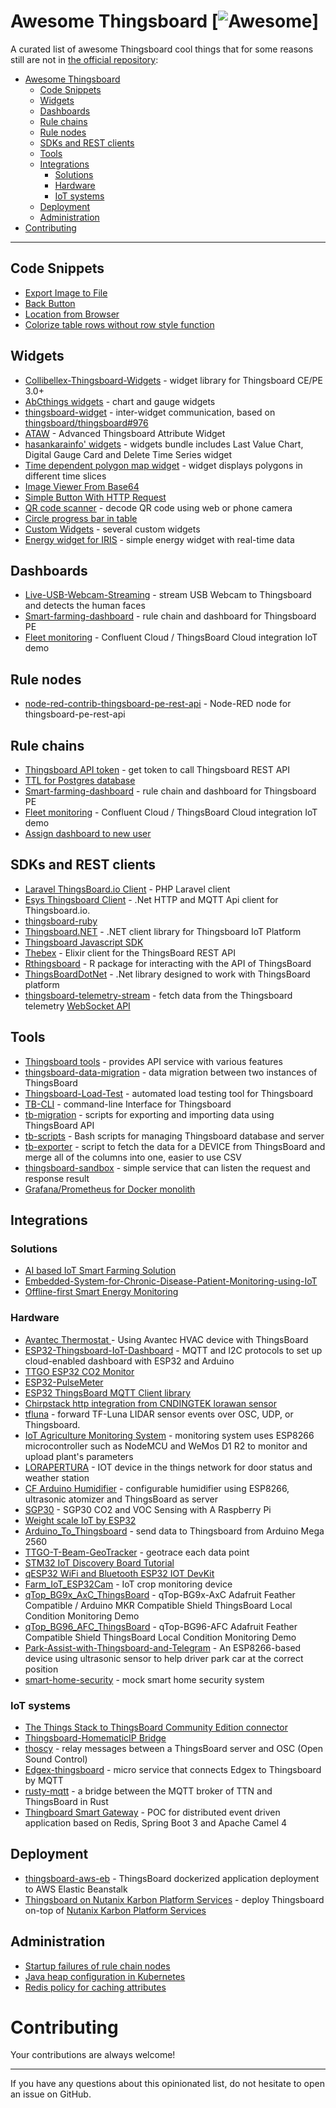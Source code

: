 # Awesome Thingsboard [![Awesome](https://cdn.rawgit.com/sindresorhus/awesome/d7305f38d29fed78fa85652e3a63e154dd8e8829/media/badge.svg)]

A curated list of awesome Thingsboard cool things that for some reasons still are not in [the official repository](https://github.com/thingsboard):

- [Awesome Thingsboard](#awesome-thingsboard)
    - [Code Snippets](#code-snippets)
    - [Widgets](#widgets)
    - [Dashboards](#dashboards)
    - [Rule chains](#rule-chains)
    - [Rule nodes](#rule-nodes)
    - [SDKs and REST clients](#sdks-and-rest-clients)
    - [Tools](#tools)
    - [Integrations](#integrations)
        - [Solutions](#solutions)
        - [Hardware](#hardware)
        - [IoT systems](#iot-systems)
    - [Deployment](#deployment)
    - [Administration](#administration)
- [Contributing](#contributing)

---

## Code Snippets
 * [Export Image to File](https://github.com/thingsboard/thingsboard/issues/10808)
 * [Back Button](https://github.com/thingsboard/thingsboard/issues/10819)
 * [Location from Browser](https://github.com/thingsboard/thingsboard/issues/10891#issuecomment-2138274640)
 * [Colorize table rows without row style function](https://github.com/thingsboard/thingsboard/issues/10935#issuecomment-2155813206)

## Widgets

* [Collibellex-Thingsboard-Widgets](https://github.com/rossmann-engineering/Collibellex-Thingsboard-Widgets) - widget library for Thingsboard CE/PE 3.0+
* [AbCthings widgets](https://github.com/AbCthings/thingsboard-widgets) - chart and gauge widgets
* [thingsboard-widget](https://github.com/caowm/thingsboard-widget) - inter-widget communication, based on [thingsboard/thingsboard#976](https://github.com/thingsboard/thingsboard/issues/976)
* [ATAW](https://github.com/SchweizerischeBundesbahnen/thingsboard-advanced-attribute-widget) - Advanced Thingsboard Attribute Widget
* [hasankarainfo' widgets](https://github.com/hasankarainfo/ThingsBoard) - widgets bundle includes Last Value Chart, Digital Gauge Card and Delete Time Series widget
* [Time dependent polygon map widget](https://github.com/argosp/Thingsboard-widgets) - widget displays polygons in different time slices
* [Image Viewer From Base64](https://github.com/NistantriTech/ThingsboardNTWidgets)
* [Simple Button With HTTP Request](https://github.com/MathieuHalle/ThingsBoard-Widgets)
* [QR code scanner](widget/qr-code-scanner) - decode QR code using web or phone camera
* [Circle progress bar in table](https://github.com/thingsboard/thingsboard/issues/8462#issuecomment-1531219883)
* [Custom Widgets](https://github.com/AlexVishwa/thingsboardCustomWidgets) - several custom widgets
* [Energy widget for IRIS](https://github.com/novaotp/iris-energy-widget?tab=readme-ov-file) - simple energy widget with real-time data

## Dashboards

* [Live-USB-Webcam-Streaming](https://github.com/shiyazt/Live-USB-Webcam-Streaming-on-ThingsBoard-IoT-Platform) - stream USB Webcam to Thingsboard and detects the human faces
* [Smart-farming-dashboard](https://github.com/arifulmrislam/Smart-farming-dashboard-with-ThingsBoard) - rule chain and dashboard for Thingsboard PE
* [Fleet monitoring](https://github.com/davetroiano/confluent-thingsboard) - Confluent Cloud / ThingsBoard Cloud integration IoT demo

## Rule nodes

* [node-red-contrib-thingsboard-pe-rest-api](https://github.com/akashtalole/node-red-contrib-thingsboard-pe-rest-api) - Node-RED node for thingsboard-pe-rest-api

## Rule chains

* [Thingsboard API token](chain/tb_api_token) - get token to call Thingsboard REST API
* [TTL for Postgres database](https://github.com/thingsboard/thingsboard/issues/11095#issuecomment-2191926770)
* [Smart-farming-dashboard](https://github.com/arifulmrislam/Smart-farming-dashboard-with-ThingsBoard) - rule chain and dashboard for Thingsboard PE
* [Fleet monitoring](https://github.com/davetroiano/confluent-thingsboard) - Confluent Cloud / ThingsBoard Cloud integration IoT demo
* [Assign dashboard to new user](chain/assign-dashboard-to-new-user)

## SDKs and REST clients

* [Laravel ThingsBoard.io Client](https://github.com/jalallinux/laravel-thingsboard) - PHP Laravel client
* [Esys Thingsboard Client](https://github.com/esysberlin/esys-thingsboard-client) - .Net HTTP and MQTT Api client for Thingsboard.io.
* [thingsboard-ruby](https://github.com/ioki-mobility/thingsboard-ruby)
* [Thingsboard.NET](https://github.com/nepton/Thingsboard.Net) - .NET client library for Thingsboard IoT Platform
* [Thingsboard Javascript SDK](https://github.com/acte-technology/thingsboard-js-sdk)
* [Thebex](https://github.com/fvicent/thebex) - Elixir client for the ThingsBoard REST API
* [Rthingsboard](https://github.com/DDorch/Rthingsboard) - R package for interacting with the API of ThingsBoard
* [ThingsBoardDotNet](https://github.com/vgolovanov/ThingsBoardDotNet) - .Net library designed to work with ThingsBoard platform
* [thingsboard-telemetry-stream](https://github.com/derhuerst/thingsboard-telemetry-stream) - fetch data from the Thingsboard telemetry [WebSocket API](https://thingsboard.io/docs/user-guide/telemetry/#websocket-api)

## Tools

* [Thingsboard tools](https://github.com/a631953720/thingsboard-tools2.0/blob/main/Readme-ENG.md) - provides API service with various features
* [thingsboard-data-migration](https://github.com/AbCthings/thingsboard-data-migration) - data migration between two instances of ThingsBoard
* [Thingsboard-Load-Test](https://github.com/wasslz/Thingsboard-Load-Test) - automated load testing tool for Thingsboard
* [TB-CLI](https://github.com/HassanMojab/tb-cli) - command-line Interface for Thingsboard
* [tb-migration](https://github.com/vo-team/tb-migration) - scripts for exporting and importing data using ThingsBoard API
* [tb-scripts](https://github.com/ICS-Energy-Team/tb-scripts) - Bash scripts for managing Thingsboard database and server
* [tb-exporter](https://github.com/oats-center/tb-exporter) - script to fetch the data for a DEVICE from ThingsBoard and merge all of the columns into one, easier to use CSV
* [thingsboard-sandbox](https://github.com/a631953720/thingsboard-sandbox) - simple service that can listen the request and response result
* [Grafana/Prometheus for Docker monolith](https://github.com/den1jkee/ThingsboardSupport/tree/monitoring_docker/monitoring/docker-monolith)

## Integrations

### Solutions

* [AI based IoT Smart Farming Solution](https://github.com/IoT-Communications/Smart-Farming)
* [Embedded-System-for-Chronic-Disease-Patient-Monitoring-using-IoT](https://github.com/MohamedAliHaoufa/Embedded-System-for-Chronic-Disease-Patient-Monitoring-using-IoT)
* [Offline-first Smart Energy Monitoring](https://github.com/arashsm79/OFMon)

### Hardware

* [Avantec Thermostat ](https://github.com/avantec-iot/avantec-thingsboard) - Using Avantec HVAC device with ThingsBoard
* [ESP32-Thingsboard-IoT-Dashboard](https://github.com/hubamatyas/ESP32-Thingsboard-IoT-Dashboard) - MQTT and I2C protocols to set up cloud-enabled dashboard with ESP32 and Arduino
* [TTGO ESP32 CO2 Monitor](https://github.com/raulgotor/co2monitor)
* [ESP32-PulseMeter](https://github.com/jpajzinka/ESP32-PulseMeter)
* [ESP32 ThingsBoard MQTT Client library](https://github.com/liang-zhu-zi/esp32-thingsboard-mqtt-client)
* [Chirpstack http integration from CNDINGTEK lorawan sensor](https://github.com/cndingtek/Chirpstack_Http_JS)
* [tfluna](https://github.com/zkmkarlsruhe/tfluna) - forward TF-Luna LIDAR sensor events over OSC, UDP, or Thingsboard.
* [IoT Agriculture Monitoring System](https://github.com/jxwleong/iot-agriculturue-monitoring-system) - monitoring system uses ESP8266 microcontroller such as NodeMCU and WeMos D1 R2 to monitor and upload plant's parameters
* [LORAPERTURA](https://github.com/fergar73/LORAPERTURA) - IOT device in the things network for door status and weather station
* [CF Arduino Humidifier](https://github.com/caiofrota/cf-arduino-humidifier) - configurable humidifier using ESP8266, ultrasonic atomizer and ThingsBoard as server
* [SGP30](https://github.com/rendzina/SGP30) - SGP30 CO2 and VOC Sensing with A Raspberry Pi
* [Weight scale IoT by ESP32](https://github.com/coniferconifer/ESP32-HX711-MQTT)
* [Arduino_To_Thingsboard](https://github.com/KudosAbhay/Arduino_To_Thingsboard) - send data to Thingsboard from Arduino Mega 2560
* [TTGO-T-Beam-GeoTracker](https://github.com/lemossilva/ThingsBoard-TTGO-T-Beam-GPSTracker-Telemetry) - geotrace each data point
* [STM32 IoT Discovery Board Tutorial](https://github.com/scottrev/STM32_ThingsBoardDemo)
* [qESP32 WiFi and Bluetooth ESP32 IOT DevKit](https://github.com/iotbotscom/qESP32_ThingsBoard)
* [Farm_IoT_ESP32Cam](https://github.com/Dewald928/Farm_IoT_ESP32Cam) - IoT crop monitoring device
* [qTop_BG9x_AxC_ThingsBoard](https://github.com/iotbotscom/qTop_BG9x_AxC_ThingsBoard) - qTop-BG9x-AxC Adafruit Feather Compatible / Arduino MKR Compatible Shield ThingsBoard Local Condition Monitoring Demo
* [qTop_BG96_AFC_ThingsBoard](https://github.com/iotbotscom/qTop_BG96_AFC_ThingsBoard) - qTop-BG96-AFC Adafruit Feather Compatible Shield ThingsBoard Local Condition Monitoring Demo
* [Park-Assist-with-Thingsboard-and-Telegram](https://github.com/abferguson/Park-Assist-with-Thingsboard-and-Telegram) - An ESP8266-based device using ultrasonic sensor to help driver park car at the correct position
* [smart-home-security](https://github.com/spacesick/smart-home-security) - mock smart home security system

### IoT systems

* [The Things Stack to ThingsBoard Community Edition connector](https://github.com/rroemhild/tts-thingsboard-connector)
* [Thingsboard-HomematicIP Bridge](https://github.com/mpolitze/thingsboard-homematic-client)
* [thoscy](https://github.com/zkmkarlsruhe/thoscy) - relay messages between a ThingsBoard server and OSC (Open Sound Control) 
* [Edgex-thingsboard](https://github.com/dragonxu/edgex-thingsboard) - micro service that connects Edgex to Thingsboard by MQTT
* [rusty-mqtt](https://github.com/lrazovic/rusty-mqtt) - a bridge between the MQTT broker of TTN and ThingsBoard in Rust
* [Thingboard Smart Gateway](https://github.com/oalles/thingsboard-smartgw) - POC for distributed event driven application based on Redis, Spring Boot 3 and Apache Camel 4

## Deployment

* [thingsboard-aws-eb](https://github.com/rubenmromero/thingsboard-aws-eb) - ThingsBoard dockerized application deployment to AWS Elastic Beanstalk
* [Thingsboard on Nutanix Karbon Platform Services](https://github.com/voxic/Thingsboard_on_KPS) - deploy Thingsboard on-top of [Nutanix Karbon Platform Services](https://www.nutanix.com/products/karbon/platform-services)

## Administration

* [Startup failures of rule chain nodes](https://github.com/thingsboard/thingsboard/issues/6492#issuecomment-2161165824)
* [Java heap configuration in Kubernetes](https://github.com/thingsboard/thingsboard/issues/10960#issuecomment-2161116976)
* [Redis policy for caching attributes](https://github.com/thingsboard/thingsboard/issues/6568#issuecomment-2175999705)

# Contributing

Your contributions are always welcome!

- - -

If you have any questions about this opinionated list, do not hesitate to open an issue on GitHub.


